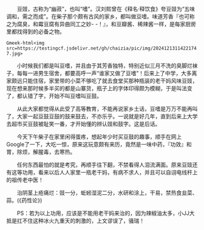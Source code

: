 &emsp;&emsp;豆豉，古称为“幽菽”，也叫“嗜”。汉刘熙曾在《释名·释饮食》夸豆豉为“五味调和，需之而成”。在柴子那个颇有古风的家乡，都叫做豆嗜。味道芳香『也可称之为腐臭，和霉豆腐有异曲同工之妙- -！』，和豆瓣酱、稀辣酱一样，是每家厨房里都找得到的必备之物。

`Gmeek-html<img src=https://testingcf.jsdelivr.net/gh/chaizia/pic/img/20241213114221747.jpg>`

&emsp;&emsp;小时候我们都是叫豆嗜，并且由于其芳香独特，特别近似三月不洗的臭脚烂袜子，每每一进男生宿舍，都要高呼一声“谁家又做了豆嗜”！后来上了中学，大多离家颇远只能住宿，家里带的小菜不够吃了就去食堂买那种瓶装的老干妈风味豆豉，现在想来那时候多半买的都是山寨货，瓶子上的字体印得颇为模糊，于是叫法变了，都认错了字，开始不叫豆嗜叫豆鼓。

&emsp;&emsp;从此大家都觉得从此受了高等教育，不能再说家乡土话，豆嗜是万万不能再叫了，大家一起豆鼓豆鼓的鼓来鼓去，不亦乐乎。一说就是好几年，直到后来上大学去超市买豆鼓被耻笑一番，才开始懂的辨认豉和鼓字。这是后话。

&emsp;&emsp;今天下午柴子在家里闲得蛋疼，想起年少时买豆鼓的趣事，顺手在网上Google了一下，大吃一惊，原来这玩意颇有来历，竟然是一味中药，『功效』和胃，除烦，解腥毒，去寒热。

&emsp;&emsp;任何东西最怕的就是考究，再顺手往下翻，不禁看得人泪流满面。原来豆豉还有这等功用，看来以后人人家里一瓶老干妈，有病不求人，并且可以自诩电线杆上的祖传老中医！

&emsp;&emsp;治阴茎上疮痛烂：豉一分，蚯蚓湿泥二分，水研和涂上，干易，禁热食韭菜、蒜。(《药性论》)

&emsp;&emsp;PS：若为以上功用，应该是不能用老干妈来治的，因为辣椒油太多，小JJ大抵是扛不住这种冰火九重天的刺激的，上文谬误了，骚瑞！

<!-- ##{"timestamp":1288581936}## -->